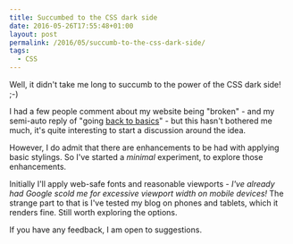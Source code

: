 ```yaml
---
title: Succumbed to the CSS dark side
date: 2016-05-26T17:55:48+01:00
layout: post
permalink: /2016/05/succumb-to-the-css-dark-side/
tags:
  - CSS
---
```


Well, it didn't take me long to succumb to the power of the CSS dark side! ;-)

I had a few people comment about my website being "broken" - and my semi-auto reply of "going [back to basics](/2016/03/back-to-basics/)" - but this hasn't bothered me much, it's quite interesting to start a discussion around the idea.

However, I do admit that there are enhancements to be had with applying basic stylings. So I've started a _minimal_ experiment, to explore those enhancements.

Initially I'll apply web-safe fonts and reasonable viewports - _I've already had Google scold me for excessive viewport width on mobile devices!_ The strange part to that is I've tested my blog on phones and tablets, which it renders fine. Still worth exploring the options.

If you have any feedback, I am open to suggestions.
